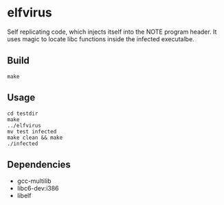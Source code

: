 elfvirus
========

Self replicating code, which injects itself into the NOTE program header.
It uses magic to locate libc functions inside the infected executalbe.


Build
-----

```
make
```

Usage
-----

```
cd testdir
make
../elfvirus
mv test infected
make clean && make
./infected
```


Dependencies
------------

* gcc-multilib
* libc6-dev:i386
* libelf
